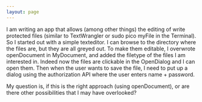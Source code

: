 ```yaml
---
layout: page
---
```


I am writing an app that allows (among other things) the editing of write protected files (similar to TextWrangler or sudo pico myFile in the Terminal). So I started out with a simple texteditor. I can browse to the directory where the files are, but they are all greyed out. To make them editable, I overwrote openDocument in MyDocument, and added the filetype of the files I am interested in. Indeed now the files are clickable in the OpenDialog and I can open them. Then when the user wants to save the file, I need to put up a dialog using the authorization API where the user enters name + password.

My question is, if this is the right approach (using openDocument), or are there other possibilities that I may have overlooked?
